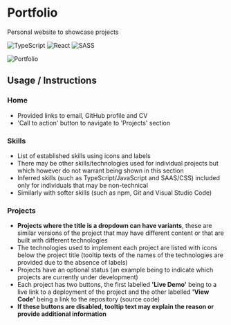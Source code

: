 # Portfolio
Personal website to showcase projects

![TypeScript](https://img.shields.io/badge/typescript-%23007ACC.svg?style=for-the-badge&logo=typescript&logoColor=white)
![React](https://img.shields.io/badge/react-%2320232a.svg?style=for-the-badge&logo=react&logoColor=%2361DAFB)
![SASS](https://img.shields.io/badge/SASS-hotpink.svg?style=for-the-badge&logo=SASS&logoColor=white)

![Portfolio](https://raw.githubusercontent.com/DanielPitfield/danielpitfield.github.io/main/public/Images/Projects/largeSection.png)

## Usage / Instructions
### Home
* Provided links to email, GitHub profile and CV
* 'Call to action' button to navigate to 'Projects' section

### Skills
* List of established skills using icons and labels
* There may be other skills/technologies used for individual projects but which however do not warrant being shown in this section
* Inferred skills (such as TypeScript/JavaScript and SAAS/CSS) included only for individuals that may be non-technical
* Similarly with softer skills (such as npm, Git and Visual Studio Code)

### Projects
* **Projects where the title is a dropdown can have variants**, these are similar versions of the project that may have different content or that are built with different technologies
* The technologies used to implement each project are listed with icons below the project title (tooltip texts of the names of the technologies are provided due to the absence of labels)
* Projects have an optional status (an example being to indicate which projects are currently under development)
* Each project has two buttons, the first labelled **'Live Demo'** being to a live link to a deployment of the project and the other labelled **'View Code'** being a link to the repository (source code)
* **If these buttons are disabled, tooltip text may explain the reason or provide additional information**
